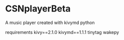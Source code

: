 # CSNplayerBeta
A music player created with kivymd python

requirements
kivy==2.1.0
kivymd==1.1.1
tinytag 
wakepy
